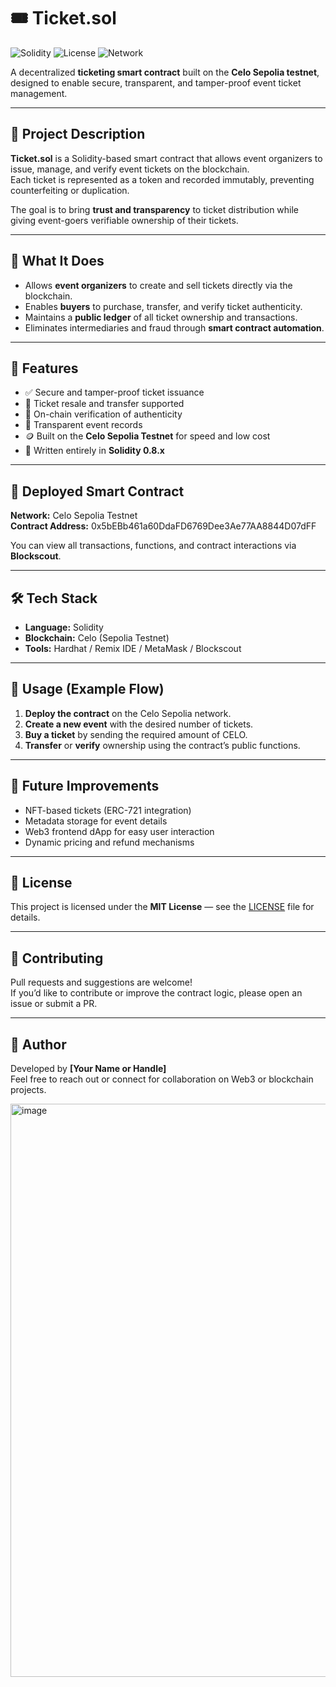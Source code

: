 # 🎟️ Ticket.sol  

![Solidity](https://img.shields.io/badge/Solidity-0.8.x-blue?logo=solidity)
![License](https://img.shields.io/badge/License-MIT-green.svg)
![Network](https://img.shields.io/badge/Network-Celo%20(Sepolia%20Testnet)-yellow.svg)

A decentralized **ticketing smart contract** built on the **Celo Sepolia testnet**, designed to enable secure, transparent, and tamper-proof event ticket management.

---

## 🧩 Project Description

**Ticket.sol** is a Solidity-based smart contract that allows event organizers to issue, manage, and verify event tickets on the blockchain.  
Each ticket is represented as a token and recorded immutably, preventing counterfeiting or duplication.  

The goal is to bring **trust and transparency** to ticket distribution while giving event-goers verifiable ownership of their tickets.

---

## 🚀 What It Does

- Allows **event organizers** to create and sell tickets directly via the blockchain.  
- Enables **buyers** to purchase, transfer, and verify ticket authenticity.  
- Maintains a **public ledger** of all ticket ownership and transactions.  
- Eliminates intermediaries and fraud through **smart contract automation**.

---

## 🌟 Features

- ✅ Secure and tamper-proof ticket issuance  
- 🔁 Ticket resale and transfer supported  
- 💎 On-chain verification of authenticity  
- 🧾 Transparent event records  
- 🪙 Built on the **Celo Sepolia Testnet** for speed and low cost  
- 🧠 Written entirely in **Solidity 0.8.x**

---

## 🔗 Deployed Smart Contract

**Network:** Celo Sepolia Testnet  
**Contract Address:** 0x5bEBb461a60DdaFD6769Dee3Ae77AA8844D07dFF

You can view all transactions, functions, and contract interactions via **Blockscout**.

---

## 🛠️ Tech Stack

- **Language:** Solidity  
- **Blockchain:** Celo (Sepolia Testnet)  
- **Tools:** Hardhat / Remix IDE / MetaMask / Blockscout  

---

## 🧪 Usage (Example Flow)

1. **Deploy the contract** on the Celo Sepolia network.  
2. **Create a new event** with the desired number of tickets.  
3. **Buy a ticket** by sending the required amount of CELO.  
4. **Transfer** or **verify** ownership using the contract’s public functions.

---

## 🧭 Future Improvements

- NFT-based tickets (ERC-721 integration)  
- Metadata storage for event details  
- Web3 frontend dApp for easy user interaction  
- Dynamic pricing and refund mechanisms  

---

## 📜 License

This project is licensed under the **MIT License** — see the [LICENSE](LICENSE) file for details.

---

## 🤝 Contributing

Pull requests and suggestions are welcome!  
If you’d like to contribute or improve the contract logic, please open an issue or submit a PR.

---

## 💬 Author

Developed by **[Your Name or Handle]**  
Feel free to reach out or connect for collaboration on Web3 or blockchain projects.



<img width="1903" height="917" alt="image" src="https://github.com/user-attachments/assets/e1bb5910-f4a2-4631-85c8-badbbbba0251" />

